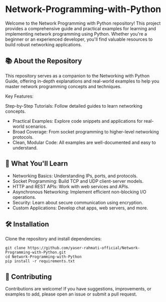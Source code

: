 # Network-Programming-with-Python

Welcome to the Network Programming with Python repository! This project provides a comprehensive guide and practical examples for learning and implementing network programming using Python. Whether you're a beginner or an experienced developer, you'll find valuable resources to build robust networking applications.

## 📚 About the Repository ##
This repository serves as a companion to the Networking with Python Guide, offering in-depth explanations and real-world examples to help you master network programming concepts and techniques.

Key Features:

Step-by-Step Tutorials: Follow detailed guides to learn networking concepts.
* Practical Examples: Explore code snippets and applications for real-world scenarios.
* Broad Coverage: From socket programming to higher-level networking protocols.
* Clean, Modular Code: All examples are well-documented and easy to understand.

## 🚀 What You'll Learn ##
* Networking Basics: Understanding IPs, ports, and protocols.
* Socket Programming: Build TCP and UDP client-server models.
* HTTP and REST APIs: Work with web services and APIs.
* Asynchronous Networking: Implement efficient non-blocking I/O operations.
* Security: Learn about secure communication using encryption.
* Custom Applications: Develop chat apps, web servers, and more.

## 🛠️ Installation ##
Clone the repository and install dependencies:

```
git clone https://github.com/yaser-rahmati-official/Network-Programming-with-Python.git  
cd Network-Programming-with-Python  
pip install -r requirements.txt  
```

## 🤝 Contributing ##
Contributions are welcome! If you have suggestions, improvements, or examples to add, please open an issue or submit a pull request.
